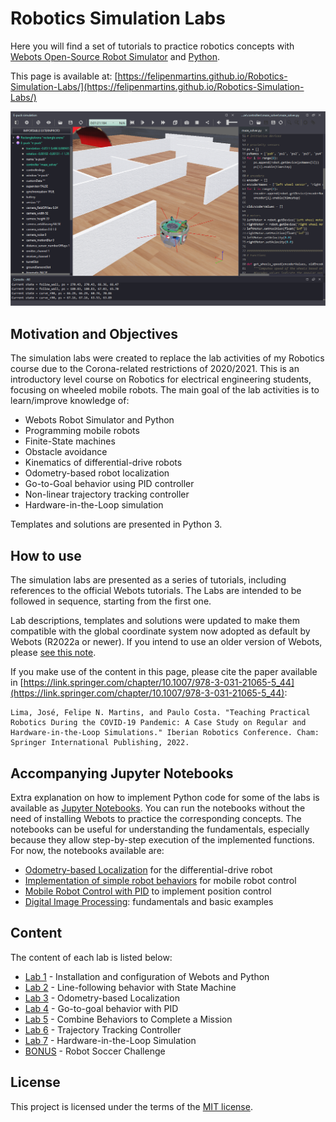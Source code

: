 # Robotics Simulation Labs
Here you will find a set of tutorials to practice robotics concepts with [Webots Open-Source Robot Simulator](https://cyberbotics.com/) and [Python](https://www.python.org/). 

This page is available at: [https://felipenmartins.github.io/Robotics-Simulation-Labs/](https://felipenmartins.github.io/Robotics-Simulation-Labs/)

![screenshot_Webots](screenshot_Webots.png)

## Motivation and Objectives
The simulation labs were created to replace the lab activities of my Robotics course due to the Corona-related restrictions of 2020/2021. This is an introductory level course on Robotics for electrical engineering students, focusing on wheeled mobile robots. The main goal of the lab activities is to learn/improve knowledge of:

 - Webots Robot Simulator and Python
 - Programming mobile robots
 - Finite-State machines
 - Obstacle avoidance
 - Kinematics of differential-drive robots
 - Odometry-based robot localization
 - Go-to-Goal behavior using PID controller
 - Non-linear trajectory tracking controller
 - Hardware-in-the-Loop simulation 

Templates and solutions are presented in Python 3.

## How to use
The simulation labs are presented as a series of tutorials, including references to the official Webots tutorials. The Labs are intended to be followed in sequence, starting from the first one.

Lab descriptions, templates and solutions were updated to make them compatible with the global coordinate system now adopted as default by Webots (R2022a or newer). If you intend to use an older version of Webots, please [see this note](/coordinate_system/ReadMe.md). 

If you make use of the content in this page, please cite the paper available in [https://link.springer.com/chapter/10.1007/978-3-031-21065-5_44](https://link.springer.com/chapter/10.1007/978-3-031-21065-5_44):

    Lima, José, Felipe N. Martins, and Paulo Costa. "Teaching Practical Robotics During the COVID-19 Pandemic: A Case Study on Regular and Hardware-in-the-Loop Simulations." Iberian Robotics Conference. Cham: Springer International Publishing, 2022.


## Accompanying Jupyter Notebooks
Extra explanation on how to implement Python code for some of the labs is available as [Jupyter Notebooks](https://github.com/felipenmartins/jupyter-notebooks). You can run the notebooks without the need of installing Webots to practice the corresponding concepts. The notebooks can be useful for understanding the fundamentals, especially because they allow step-by-step execution of the implemented functions. For now, the notebooks available are:
- [Odometry-based Localization](https://nbviewer.org/github/felipenmartins/Mobile-Robot-Control/blob/main/odometry-based_localization.ipynb) for the differential-drive robot
- [Implementation of simple robot behaviors](https://nbviewer.org/github/felipenmartins/Mobile-Robot-Control/blob/main/robot_behaviors.ipynb) for mobile robot control
- [Mobile Robot Control with PID](https://nbviewer.org/github/felipenmartins/Mobile-Robot-Control/blob/main/robot_control_with_PID.ipynb) to implement position control
- [Digital Image Processing](https://nbviewer.org/github/felipenmartins/Mobile-Robot-Control/blob/main/image_processing_example.ipynb): fundamentals and basic examples

## Content
The content of each lab is listed below:

- [Lab 1](/Lab1/ReadMe.md) - Installation and configuration of Webots and Python
- [Lab 2](/Lab2/ReadMe.md) - Line-following behavior with State Machine
- [Lab 3](/Lab3/ReadMe.md) - Odometry-based Localization
- [Lab 4](/Lab4/ReadMe.md) - Go-to-goal behavior with PID
- [Lab 5](/Lab5/ReadMe.md) - Combine Behaviors to Complete a Mission
- [Lab 6](/Lab6/ReadMe.md) - Trajectory Tracking Controller
- [Lab 7](/Lab7/README.md) - Hardware-in-the-Loop Simulation
- [BONUS](/SoccerSim/ReadMe.md) - Robot Soccer Challenge

## License
This project is licensed under the terms of the [MIT license](/LICENSE).
